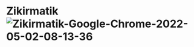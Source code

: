 # Zikirmatik![Zikirmatik-Google-Chrome-2022-05-02-08-13-36](https://user-images.githubusercontent.com/83772404/166187668-435f426a-eb42-4280-ae3b-3844913676b6.gif)
